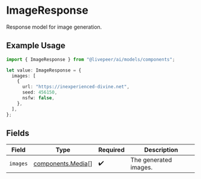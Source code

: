 # ImageResponse

Response model for image generation.

## Example Usage

```typescript
import { ImageResponse } from "@livepeer/ai/models/components";

let value: ImageResponse = {
  images: [
    {
      url: "https://inexperienced-divine.net",
      seed: 456150,
      nsfw: false,
    },
  ],
};
```

## Fields

| Field                                                  | Type                                                   | Required                                               | Description                                            |
| ------------------------------------------------------ | ------------------------------------------------------ | ------------------------------------------------------ | ------------------------------------------------------ |
| `images`                                               | [components.Media](../../models/components/media.md)[] | :heavy_check_mark:                                     | The generated images.                                  |